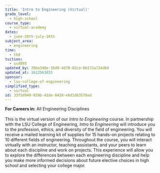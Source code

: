 ```yaml
---
title: 'Intro to Engineering (Virtual)'
grade_level:
  - high-school
course_type:
  - virtual-academy
dates:
  - june-28th-july-16th
subject_area:
  - engineering
time:
  - tbd
tuition:
  - usd895
updated_by: 70be348e-36d9-4d70-82ce-0b173a724d68
updated_at: 1612563033
sponsor:
  - lsu-college-of-engineering
simplified_type:
  - virtual
id: 33f5d949-929b-41de-8420-e6d1d63570ad
---
```

<b>For Careers in:</b> All Engineering Disciplines<br><br>
This is the virtual version of our <i>Intro to Engineering</i> course. In partnership with the LSU College of Engineering, <i>Intro to Engineering</i> will introduce you to the profession, ethics, and diversity of the field of engineering. You will receive a mailed learning kit of supplies for 15 hands-on projects relating to 10 different fields of engineering. Throughout the course, you will interact virtually with an instructor, teaching assistants, and your peers to learn about each discipline and work on projects. This experience will allow you to explore the differences between each engineering discipline and help you make more informed decisions about future elective choices in high school and selecting your college major.